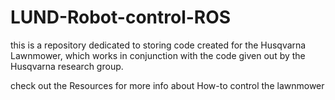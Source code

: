 # LUND-Robot-control-ROS

this is a repository dedicated to storing code created for the Husqvarna Lawnmower, which works in conjunction with the code given out by the Husqvarna research group. 

check out the Resources for more info about How-to control the lawnmower
